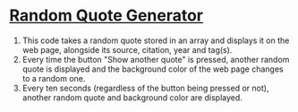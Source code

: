 # [Random Quote Generator](https://stanciuvictor.github.io/Random_Quote_Generator/)

1. This code takes a random quote stored in an array and displays it on the web page, alongside its source, citation, year and tag(s).
2. Every time the button "Show another quote" is pressed, another random quote is displayed and the background color of the web page changes to a random one.
3. Every ten seconds (regardless of the button being pressed or not), another random quote and background color are displayed.
